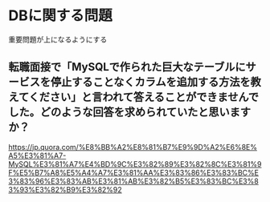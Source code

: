 # DBに関する問題

重要問題が上になるようにする

## 転職面接で「MySQLで作られた巨大なテーブルにサービスを停止することなくカラムを追加する方法を教えてください」と言われて答えることができませんでした。どのような回答を求められていたと思いますか？

https://jp.quora.com/%E8%BB%A2%E8%81%B7%E9%9D%A2%E6%8E%A5%E3%81%A7-MySQL%E3%81%A7%E4%BD%9C%E3%82%89%E3%82%8C%E3%81%9F%E5%B7%A8%E5%A4%A7%E3%81%AA%E3%83%86%E3%83%BC%E3%83%96%E3%83%AB%E3%81%AB%E3%82%B5%E3%83%BC%E3%83%93%E3%82%B9%E3%82%92
